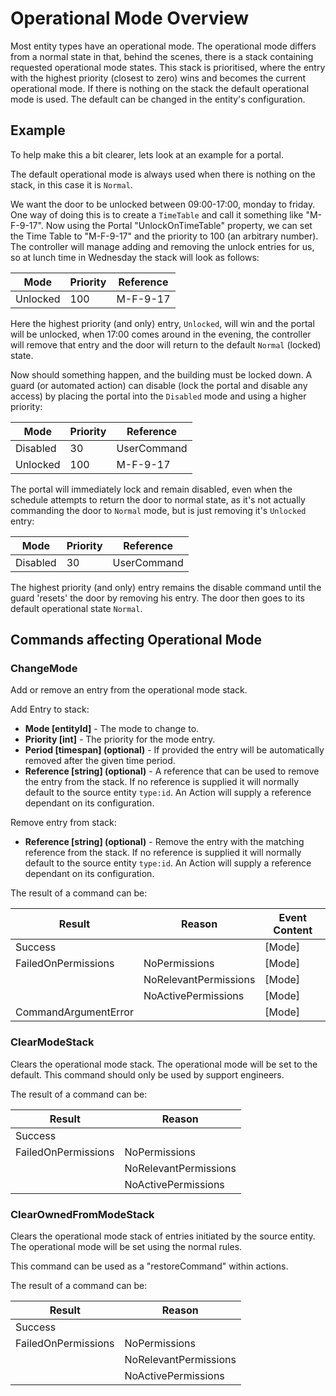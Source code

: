 # Operational Mode Overview

Most entity types have an operational mode. The operational mode differs from a normal state in that, behind the scenes, there is a stack containing requested operational mode states. This stack is prioritised, where the entry with the highest priority (closest to zero) wins and becomes the current operational mode. If there is nothing on the stack the default operational mode is used. The default can be changed in the entity's configuration.

## Example

To help make this a bit clearer, lets look at an example for a portal.

The default operational mode is always used when there is nothing on the stack, in this case it is `Normal`.

We want the door to be unlocked between 09:00-17:00, monday to friday. One way of doing this is to create a `TimeTable` and call it something like "M-F-9-17". Now using the Portal "UnlockOnTimeTable" property, we can set the Time Table to "M-F-9-17" and the priority to 100 (an arbitrary number). The controller will manage adding and removing the unlock entries for us, so at lunch time in Wednesday the stack will look as follows:

| Mode     | Priority | Reference    |
|----------|----------|--------------|
| Unlocked | 100      | M-F-9-17     |

Here the highest priority (and only) entry, `Unlocked`, will win and the portal will be unlocked, when 17:00 comes around in the evening, the controller will remove that entry and the door will return to the default `Normal` (locked) state.

Now should something happen, and the building must be locked down. A guard (or automated action) can disable (lock the portal and disable any access) by placing the portal into the `Disabled` mode and using a higher priority:

| Mode     | Priority | Reference    |
|----------|----------|--------------|
| Disabled | 30       | UserCommand  |
| Unlocked | 100      | M-F-9-17     |

The portal will immediately lock and remain disabled, even when the schedule attempts to return the door to normal state, as it's not actually commanding the door to `Normal` mode, but is just removing it's `Unlocked` entry:

| Mode     | Priority | Reference    |
|----------|----------|--------------|
| Disabled | 30       | UserCommand  |

The highest priority (and only) entry remains the disable command until the guard 'resets' the door by removing his entry. The door then goes to its default operational state `Normal`.

## Commands affecting Operational Mode

### ChangeMode

Add or remove an entry from the operational mode stack.

Add Entry to stack:

- **Mode [entityId]** - The mode to change to.
- **Priority [int]** - The priority for the mode entry.
- **Period [timespan] (optional)** - If provided the entry will be automatically removed after the given time period.
- **Reference [string] (optional)** - A reference that can be used to remove the entry from the stack. If no reference is supplied it will normally default to the source entity `type:id`. An Action will supply a reference dependant on its configuration.

Remove entry from stack:

- **Reference [string] (optional)** - Remove the entry with the matching reference from the stack. If no reference is supplied it will normally default to the source entity `type:id`. An Action will supply a reference dependant on its configuration.

The result of a command can be:

| **Result**           | **Reason**            |   **Event Content** |
|----------------------|-----------------------|---------------------|
| Success              |                       | [Mode]              |
| FailedOnPermissions  | NoPermissions         | [Mode]              |
|                      | NoRelevantPermissions | [Mode]              |
|                      | NoActivePermissions   | [Mode]              |
| CommandArgumentError |                       | [Mode]              |

### ClearModeStack

Clears the operational mode stack. The operational mode will be set to the default. This command should only be used by support engineers.

The result of a command can be:

| **Result**           | **Reason**            |
|----------------------|-----------------------|
| Success              |                       |
| FailedOnPermissions  | NoPermissions         |
|                      | NoRelevantPermissions |
|                      | NoActivePermissions   |

### ClearOwnedFromModeStack

Clears the operational mode stack of entries initiated by the source entity. The operational mode will be set using the normal rules.

This command can be used as a "restoreCommand" within actions.

The result of a command can be:

| **Result**           | **Reason**            |
|----------------------|-----------------------|
| Success              |                       |
| FailedOnPermissions  | NoPermissions         |
|                      | NoRelevantPermissions |
|                      | NoActivePermissions   |

